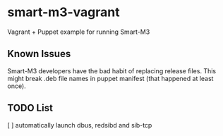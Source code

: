 smart-m3-vagrant
================
Vagrant + Puppet example for running Smart-M3

## Known Issues
Smart-M3 developers have the bad habit of replacing release files. 
This might break .deb file names in puppet manifest (that happened at least once).

## TODO List
[ ] automatically launch dbus, redsibd and sib-tcp
